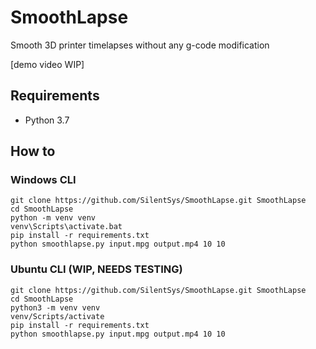 # SmoothLapse
Smooth 3D printer timelapses without any g-code modification

[demo video WIP]

## Requirements
* Python 3.7

## How to
### Windows CLI
```
git clone https://github.com/SilentSys/SmoothLapse.git SmoothLapse
cd SmoothLapse
python -m venv venv
venv\Scripts\activate.bat
pip install -r requirements.txt
python smoothlapse.py input.mpg output.mp4 10 10
```

### Ubuntu CLI (WIP, NEEDS TESTING)
```
git clone https://github.com/SilentSys/SmoothLapse.git SmoothLapse
cd SmoothLapse
python3 -m venv venv
venv/Scripts/activate
pip install -r requirements.txt
python smoothlapse.py input.mpg output.mp4 10 10
```